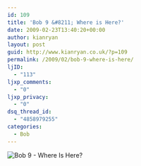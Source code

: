```yaml
---
id: 109
title: 'Bob 9 &#8211; Where is Here?'
date: 2009-02-23T13:40:20+00:00
author: kianryan
layout: post
guid: http://www.kianryan.co.uk/?p=109
permalink: /2009/02/bob-9-where-is-here/
ljID:
  - "113"
ljxp_comments:
  - "0"
ljxp_privacy:
  - "0"
dsq_thread_id:
  - "4858979255"
categories:
  - Bob
---
```

<img src="/assets/images/2009/02/9-where-is-here.jpg" alt="Bob 9 - Where Is Here?" title="Bob 9 - Where Is Here?"   class="alignnone size-full wp-image-110" srcset="/assets/images/2009/02/9-where-is-here.jpg 600w, /assets/images/2009/02/9-where-is-here-300x222.jpg 300w" sizes="(max-width: 600px) 100vw, 600px" />